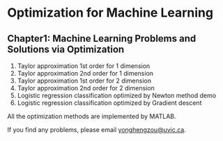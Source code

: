 # Optimization for Machine Learning
## Chapter1: Machine Learning Problems and Solutions via Optimization
1. Taylor approximation 1st order for 1 dimension
2. Taylor approximation 2nd order for 1 dimension
3. Taylor approximation 1st order for 2 dimension
4. Taylor approximation 2nd order for 2 dimension
5. Logistic regression classification optimized by Newton method demo
6. Logistic regression classification optimized by Gradient descent



All the optimization methods are implemented by MATLAB.

If you find any problems, please email yonghengzou@uvic.ca.
